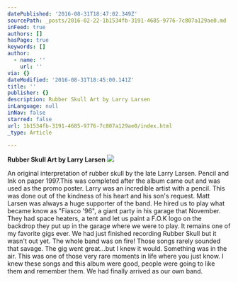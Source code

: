 ```yaml
---
datePublished: '2016-08-31T18:47:02.349Z'
sourcePath: _posts/2016-02-22-1b1534fb-3191-4685-9776-7c807a129ae0.md
inFeed: true
authors: []
hasPage: true
keywords: []
author:
  - name: ''
    url: ''
via: {}
dateModified: '2016-08-31T18:45:00.141Z'
title: ''
publisher: {}
description: Rubber Skull Art by Larry Larsen
inLanguage: null
inNav: false
starred: false
url: 1b1534fb-3191-4685-9776-7c807a129ae0/index.html
_type: Article

---
```

**Rubber Skull Art by Larry Larsen**
![](https://s3-us-west-2.amazonaws.com/the-grid-img/p/da752780e36c5df8b6eccc6802b9c1dc9150e7de.jpg)

An original interpretation of rubber skull by the late Larry Larsen. Pencil and Ink on paper 1997.This was completed after the album came out and was used as the promo poster. Larry was an incredible artist with a pencil. This was done out of the kindness of his heart and his son's request. Matt Larsen was always a huge supporter of the band. He hired us to play what became know as "Fiasco '96", a giant party in his garage that November. They had space heaters, a tent and let us paint a F.O.K logo on the backdrop they put up in the garage where we were to play. It remains one of my favorite gigs ever. We had just finished recording Rubber Skull but it wasn't out yet. The whole band was on fire! Those songs rarely sounded that savage. The gig went great...but I knew it would. Something was in the air. This was one of those very rare moments in life where you just know. I knew these songs and this album were good, people were going to like them and remember them. We had finally arrived as our own band.
